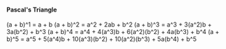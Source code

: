 #### Pascal's Triangle

(a + b)^1 = a + b
(a + b)^2 = a^2 + 2ab + b^2
(a + b)^3 = a^3 + 3(a^2)b + 3a(b^2) + b^3
(a + b)^4 = a^4 + 4(a^3)b + 6(a^2)(b^2) + 4a(b^3) + b^4
(a + b)^5 = a^5 + 5(a^4)b + 10(a^3)(b^2) + 10(a^2)(b^3) + 5a(b^4) + b^5
